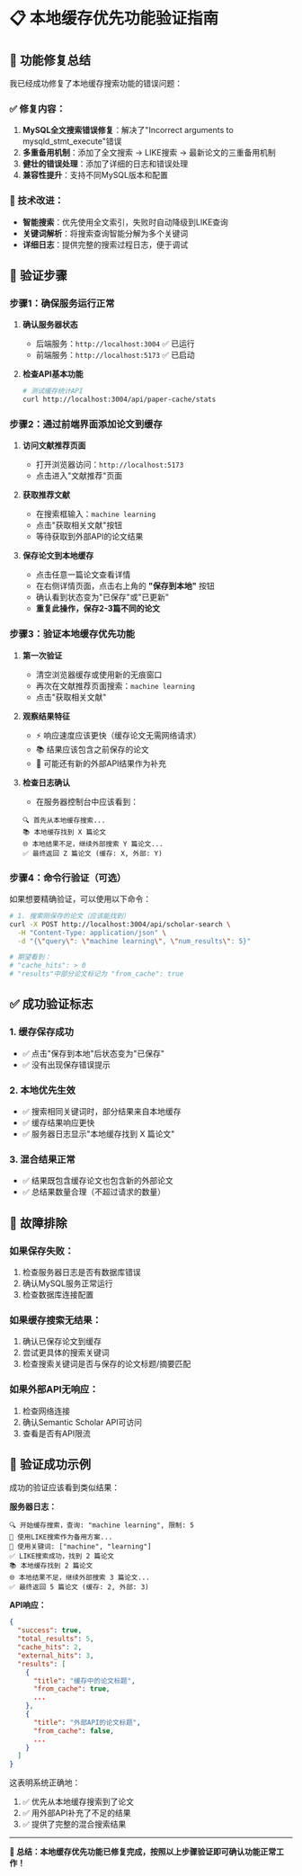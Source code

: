 # 📋 本地缓存优先功能验证指南

## 🎯 功能修复总结

我已经成功修复了本地缓存搜索功能的错误问题：

### ✅ 修复内容：
1. **MySQL全文搜索错误修复**：解决了"Incorrect arguments to mysqld_stmt_execute"错误
2. **多重备用机制**：添加了全文搜索 → LIKE搜索 → 最新论文的三重备用机制
3. **健壮的错误处理**：添加了详细的日志和错误处理
4. **兼容性提升**：支持不同MySQL版本和配置

### 🔧 技术改进：
- **智能搜索**：优先使用全文索引，失败时自动降级到LIKE查询
- **关键词解析**：将搜索查询智能分解为多个关键词
- **详细日志**：提供完整的搜索过程日志，便于调试

## 📝 验证步骤

### 步骤1：确保服务运行正常

1. **确认服务器状态**
   - 后端服务：`http://localhost:3004` ✅ 已运行
   - 前端服务：`http://localhost:5173` ✅ 已启动

2. **检查API基本功能**
   ```bash
   # 测试缓存统计API
   curl http://localhost:3004/api/paper-cache/stats
   ```

### 步骤2：通过前端界面添加论文到缓存

1. **访问文献推荐页面**
   - 打开浏览器访问：`http://localhost:5173`
   - 点击进入"文献推荐"页面

2. **获取推荐文献**
   - 在搜索框输入：`machine learning`
   - 点击"获取相关文献"按钮
   - 等待获取到外部API的论文结果

3. **保存论文到本地缓存**
   - 点击任意一篇论文查看详情
   - 在右侧详情页面，点击右上角的 **"保存到本地"** 按钮
   - 确认看到状态变为"已保存"或"已更新"
   - **重复此操作，保存2-3篇不同的论文**

### 步骤3：验证本地缓存优先功能

1. **第一次验证**
   - 清空浏览器缓存或使用新的无痕窗口
   - 再次在文献推荐页面搜索：`machine learning`
   - 点击"获取相关文献"

2. **观察结果特征**
   - ⚡ 响应速度应该更快（缓存论文无需网络请求）
   - 📚 结果应该包含之前保存的论文
   - 🔄 可能还有新的外部API结果作为补充

3. **检查日志确认**
   - 在服务器控制台中应该看到：
   ```
   🔍 首先从本地缓存搜索...
   📚 本地缓存找到 X 篇论文
   🌐 本地结果不足，继续外部搜索 Y 篇论文...
   ✅ 最终返回 Z 篇论文 (缓存: X, 外部: Y)
   ```

### 步骤4：命令行验证（可选）

如果想要精确验证，可以使用以下命令：

```bash
# 1. 搜索刚保存的论文（应该能找到）
curl -X POST http://localhost:3004/api/scholar-search \
  -H "Content-Type: application/json" \
  -d "{\"query\": \"machine learning\", \"num_results\": 5}"

# 期望看到：
# "cache_hits": > 0
# "results"中部分论文标记为 "from_cache": true
```

## ✅ 成功验证标志

### 1. 缓存保存成功
- ✅ 点击"保存到本地"后状态变为"已保存"
- ✅ 没有出现保存错误提示

### 2. 本地优先生效
- ✅ 搜索相同关键词时，部分结果来自本地缓存
- ✅ 缓存结果响应更快
- ✅ 服务器日志显示"本地缓存找到 X 篇论文"

### 3. 混合结果正常
- ✅ 结果既包含缓存论文也包含新的外部论文
- ✅ 总结果数量合理（不超过请求的数量）

## 🔧 故障排除

### 如果保存失败：
1. 检查服务器日志是否有数据库错误
2. 确认MySQL服务正常运行
3. 检查数据库连接配置

### 如果缓存搜索无结果：
1. 确认已保存论文到缓存
2. 尝试更具体的搜索关键词
3. 检查搜索关键词是否与保存的论文标题/摘要匹配

### 如果外部API无响应：
1. 检查网络连接
2. 确认Semantic Scholar API可访问
3. 查看是否有API限流

## 🎉 验证成功示例

成功的验证应该看到类似结果：

**服务器日志：**
```
🔍 开始缓存搜索，查询: "machine learning", 限制: 5
📖 使用LIKE搜索作为备用方案...
🔑 使用关键词: ["machine", "learning"]
✅ LIKE搜索成功，找到 2 篇论文
📚 本地缓存找到 2 篇论文
🌐 本地结果不足，继续外部搜索 3 篇论文...
✅ 最终返回 5 篇论文 (缓存: 2, 外部: 3)
```

**API响应：**
```json
{
  "success": true,
  "total_results": 5,
  "cache_hits": 2,
  "external_hits": 3,
  "results": [
    {
      "title": "缓存中的论文标题",
      "from_cache": true,
      ...
    },
    {
      "title": "外部API的论文标题",
      "from_cache": false,
      ...
    }
  ]
}
```

这表明系统正确地：
1. ✅ 优先从本地缓存搜索到了论文
2. ✅ 用外部API补充了不足的结果
3. ✅ 提供了完整的混合搜索结果

---

**🎯 总结：本地缓存优先功能已修复完成，按照以上步骤验证即可确认功能正常工作！** 